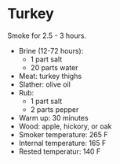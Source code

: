 Turkey
=======

Smoke for 2.5 - 3 hours.

- Brine (12-72 hours):
  - 1 part salt
  - 20 parts water
- Meat: turkey thighs
- Slather: olive oil
- Rub:
  - 1 part salt
  - 2 parts pepper
- Warm up: 30 minutes
- Wood: apple, hickory, or oak
- Smoker temperature: 265 F
- Internal temperature: 165 F
- Rested temperatur: 140 F
